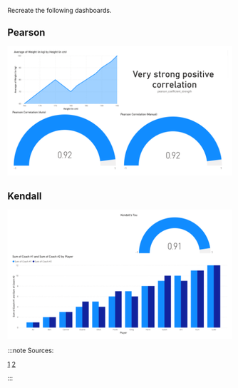 
Recreate the following dashboards.

## Pearson


![Pearson](Types-1.png)


## Kendall

![Kendall](Types-2.png)


:::note
Sources:

[1](https://datakuity.com/2021/10/29/correlation-coefficient-in-power-bi-using-dax/)
[2](https://community.powerbi.com/t5/Quick-Measures-Gallery/Kendall-s-Tau/m-p/625107)

:::